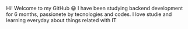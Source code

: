 Hi! Welcome to my GitHub 😀
I have been studying backend development for 6 months, passionete by tecnologies and codes. I love studie and learning everyday about things related with IT
